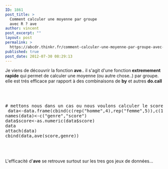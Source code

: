 ```yaml
---
ID: 1861
post_title: >
  Comment calculer une moyenne par groupe
  avec R ? ave
author: vincent
post_excerpt: ""
layout: post
permalink: >
  https://abcdr.thinkr.fr/comment-calculer-une-moyenne-par-groupe-avec-r-ave/
published: true
post_date: 2012-07-30 08:29:13
---
```

Je viens de découvrir la fonction<strong> ave</strong>.. il s'agit d'une fonction<strong> extremement rapide</strong> qui permet de calculer une moyenne (ou autre chose..) par groupe. elle est trés efficace par rapport à des combinaisons de <strong>by</strong> et autres <strong>do.call</strong><br /><br />
 <pre><br /><br /># mettons nous dans un cas ou nous voulons calculer le score moyenne des hommes d'une part , et des femme d'autre part<br /> data&lt;-data.frame(cbind(c(rep("homme",4),rep("femme",5)),c(1:4,3:7)))<br />names(data)&lt;-c("genre","score")<br />data$score&lt;-as.numeric(data$score)<br />data<br />attach(data)<br />cbind(data,ave(score,genre)) <br /><br /></pre>
<br /><br />L'efficacité d'<strong>ave</strong> se retrouve surtout sur les tres gos jeux de données...<br /><br />